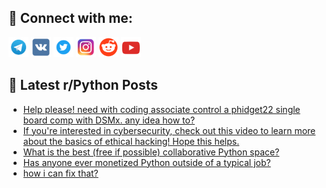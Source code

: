 ## 🔎 Connect with me:
[<img src="https://github.com/bullbesh/bullbesh/blob/main/images/Telegram.png" width="32" height="32" />](https://t.me/bullbesh)
[<img src="https://github.com/bullbesh/bullbesh/blob/main/images/VK.png" width="32" height="32" />](https://vk.com/bullbesh)
[<img src="https://github.com/bullbesh/bullbesh/blob/main/images/Twitter.png" width="32" height="32" />](https://twitter.com/bullbesh1)
[<img src="https://github.com/bullbesh/bullbesh/blob/main/images/Instagram.png" width="32" height="32" />](https://www.instagram.com/bullbesh)
[<img src="https://github.com/bullbesh/bullbesh/blob/main/images/Reddit.png" width="32" height="32" />](https://www.reddit.com/user/bullbesh)
[<img src="https://github.com/bullbesh/bullbesh/blob/main/images/YouTube.png" width="32" height="32" />](https://www.youtube.com/channel/UCtfjRs6uzgq5mfm8S06WTcg)

## 📕 Latest r/Python Posts
<!-- BLOG-POST-LIST:START -->
- [Help please! need with coding associate control a phidget22 single board comp with DSMx. any idea how to?](https://www.reddit.com/r/Python/comments/yllhrb/help_please_need_with_coding_associate_control_a/)
- [If you&#39;re interested in cybersecurity, check out this video to learn more about the basics of ethical hacking! Hope this helps.](https://www.reddit.com/r/Python/comments/yllcmo/if_youre_interested_in_cybersecurity_check_out/)
- [What is the best &lpar;free if possible&rpar; collaborative Python space?](https://www.reddit.com/r/Python/comments/ylgo98/what_is_the_best_free_if_possible_collaborative/)
- [Has anyone ever monetized Python outside of a typical job?](https://www.reddit.com/r/Python/comments/ylgi5y/has_anyone_ever_monetized_python_outside_of_a/)
- [how i can fix that?](https://www.reddit.com/r/Python/comments/ylf8wu/how_i_can_fix_that/)
<!-- BLOG-POST-LIST:END -->
